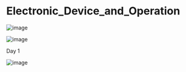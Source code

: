 # Electronic_Device_and_Operation

![image](https://github.com/user-attachments/assets/7ffded5d-3977-41c7-a5ae-0fb49e04dc8e)

![image](https://github.com/user-attachments/assets/8f9509e8-7b7a-4504-96b5-3c7d6ad3411f)

Day 1

![image](https://github.com/user-attachments/assets/d39bba08-1b53-47ce-b01a-dbab0c16f409)
